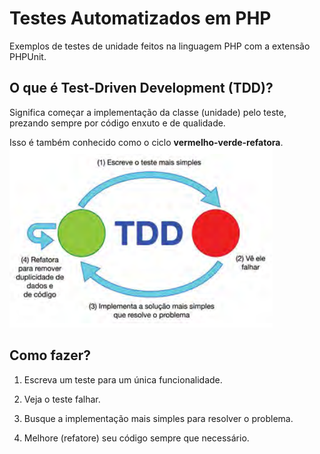 # Testes Automatizados em PHP

Exemplos de testes de unidade feitos na linguagem PHP com a extensão PHPUnit.

## O que é Test-Driven Development (TDD)?

Significa começar a implementação da classe (unidade) pelo teste, prezando sempre por código enxuto e de qualidade.

Isso é também conhecido como o ciclo <b>vermelho-verde-refatora</b>.
![ciclo](ciclo.png)


## Como fazer?

1. Escreva um teste para um única funcionalidade.

1. Veja o teste falhar.

1. Busque a implementação mais simples para resolver o problema.

1. Melhore (refatore) seu código sempre que necessário.
